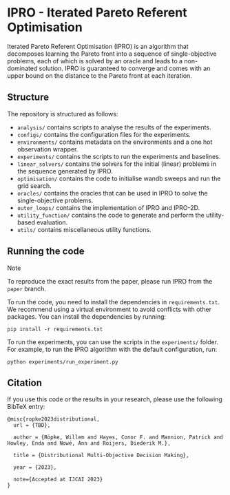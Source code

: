 # IPRO - Iterated Pareto Referent Optimisation

Iterated Pareto Referent Optimisation (IPRO) is an algorithm that decomposes learning the Pareto front into a sequence
of single-objective problems, each of which is solved by an oracle and leads to a non-dominated solution. IPRO is
guaranteed to converge and comes with an upper bound on the distance to the Pareto front at each iteration.

## Structure

The repository is structured as follows:

- `analysis/` contains scripts to analyse the results of the experiments.
- `configs/` contains the configuration files for the experiments.
- `environments/` contains metadata on the environments and a one hot observation wrapper.
- `experiments/` contains the scripts to run the experiments and baselines.
- `linear_solvers/` contains the solvers for the initial (linear) problems in the sequence generated by IPRO.
- `optimisation/` contains the code to initialise wandb sweeps and run the grid search.
- `oracles/` contains the oracles that can be used in IPRO to solve the single-objective problems.
- `outer_loops/` contains the implementation of IPRO and IPRO-2D.
- `utility_function/` contains the code to generate and perform the utility-based evaluation.
- `utils/` contains miscellaneous utility functions.

## Running the code
> [!NOTE]
> To reproduce the exact results from the paper, please run IPRO from the `paper` branch.

To run the code, you need to install the dependencies in `requirements.txt`. We recommend using a virtual environment to
avoid conflicts with other packages. You can install the dependencies by running:

```
pip install -r requirements.txt
```

To run the experiments, you can use the scripts in the `experiments/` folder. For example, to run the IPRO algorithm
with the default configuration, run:

```
python experiments/run_experiment.py
```

## Citation

If you use this code or the results in your research, please use the following BibTeX entry:

```
@misc{ropke2023distributional,  
  url = {TBD},
  
  author = {Röpke, Willem and Hayes, Conor F. and Mannion, Patrick and Howley, Enda and Nowé, Ann and Roijers, Diederik M.},
  
  title = {Distributional Multi-Objective Decision Making},
  
  year = {2023},
  
  note={Accepted at IJCAI 2023}
}
```